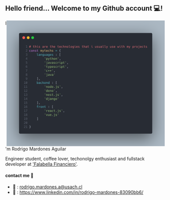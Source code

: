 

Hello friend... Welcome to my Github account 💻!
---

<img align='right' src="https://github.com/RodrigoMardones/RodrigoMardones/blob/master/mystuff.png?raw=true" width=500 />

I'm Rodrigo Mardones Aguilar

Engineer student, coffee lover, techonolgy enthusiast 
and fullstack developer at ['Falabella Financiero'](https://www.linkedin.com/company/falabella-financiero).



#### contact me 📱
- 📧 : rodrigo.mardones.a@usach.cl
- 💼 : https://www.linkedin.com/in/rodrigo-mardones-83090bb6/
